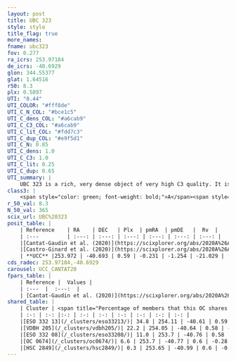 ```yaml
---
layout: post
title: UBC 323
style: style
title_flag: true
more_names: 
fname: ubc323
fov: 0.277
ra_icrs: 253.97184
de_icrs: -40.6929
glon: 344.55377
glat: 1.64516
r50: 8.3
plx: 0.5897
UTI: "0.44"
UTI_COLOR: "#fff8de"
UTI_C_N_COL: "#bce1c5"
UTI_C_dens_COL: "#a6cab9"
UTI_C_C3_COL: "#a6cab9"
UTI_C_lit_COL: "#fdd7c3"
UTI_C_dup_COL: "#e9f5d1"
UTI_C_N: 0.85
UTI_C_dens: 1.0
UTI_C_C3: 1.0
UTI_C_lit: 0.25
UTI_C_dup: 0.65
UTI_summary: |
    UBC 323 is a rich, very dense object of very high C3 quality. It is poorly studied in the literature.<br><br>This is likely a unique object, which shares a moderate percentage of members with at least one previously reported entry.
class3: |
    <span style="color: green; font-weight: bold;">A</span><span style="color: green; font-weight: bold;">A</span>
r_50_val: 8.3
N_50_val: 365
scix_url: UBC%20323
posit_table: |
    | Reference    | RA    | DEC   | Plx  | pmRA  | pmDE   |  Rv  |
    | :---         | :---: | :---: | :---: | :---: | :---: | :---: |
    |[Cantat-Gaudin et al. (2020)](https://scixplorer.org/abs/2020A%26A...640A...1C) | 253.94 | -40.729 | 0.575 | -0.232 | -1.28 | -- |
    |[Castro-Ginard et al. (2020)](https://scixplorer.org/abs/2020A%26A...635A..45C) | 253.895 | -40.751 | 0.576 | -0.228 | -1.256 | -- |
    | **UCC** |253.972 | -40.693 | 0.59 | -0.231 | -1.254 | -21.029 | 
cds_radec: 253.97184,-40.6929
carousel: UCC_CANTAT20
fpars_table: |
    | Reference |  Values |
    | :---  |  :---:  |
    | [Cantat-Gaudin et al. (2020)](https://scixplorer.org/abs/2020A%26A...640A...1C) | `AVNN=0.72, DMNN=10.88, AgeNN=6.95` |
shared_table: |
    | Cluster | <span title="Percentage of members that this OC shares with the ones listed">%</span>   | RA   | DEC   | Plx   | pmRA  | pmDE  | Rv | UTI |
    | :-: | :-: |:-: | :-: | :-: | :-: | :-: | :-: | :-: |
    |[ESO 332 13](/_clusters/eso33213/)| 34.8 | 254.11 | -40.61 | 0.59 | -0.12 | -1.12 | -21.73 |0.39 |
    |[VDBH 205](/_clusters/vdbh205/)| 22.2 | 254.05 | -40.64 | 0.58 | -0.15 | -1.1 | -30.68 |0.74 |
    |[ESO 332 08](/_clusters/eso33208/)| 11.0 | 253.7 | -40.76 | 0.58 | -0.27 | -1.34 | -18.45 |0.59 |
    |[OC 0674](/_clusters/oc0674/)| 6.6 | 253.7 | -40.77 | 0.6 | -0.28 | -1.29 | -22.14 |0.02 |
    |[HSC 2849](/_clusters/hsc2849/)| 0.3 | 253.65 | -40.99 | 0.6 | -0.46 | -1.59 | -33.1 |0.45 |
---
```


